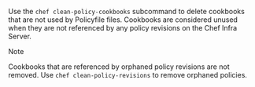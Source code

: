 Use the `chef clean-policy-cookbooks` subcommand to delete cookbooks
that are not used by Policyfile files. Cookbooks are considered unused
when they are not referenced by any policy revisions on the Chef Infra
Server.

<div class="admonition-note">

<p class="admonition-note-title">Note</p>

<div class="admonition-note-text">

Cookbooks that are referenced by orphaned policy revisions are not
removed. Use `chef clean-policy-revisions` to remove orphaned policies.



</div>

</div>